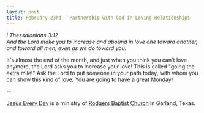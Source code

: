 ```yaml
---
layout: post
title: February 23rd - Partnership with God in Loving Relationships
---
```


_I Thessalonians 3:12  
And the Lord make you to increase and abound in love one toward
another, and toward all men, even as we do toward you._

It's almost the end of the month, and just when you think you can't
love anymore, the Lord asks you to increase your love! This is called
"going the extra mile!" Ask the Lord to put someone in your path
today, with whom you can show this kind of love. You are going to
have a great Monday!

 --

<a href=http://jesuseveryday.net>Jesus Every Day</a> is a ministry of <a href=http://rodgersbaptist.net>Rodgers Baptist Church</a> in Garland, Texas.
